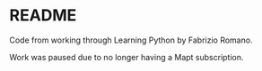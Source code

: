 README
===
Code from working through Learning Python by Fabrizio Romano.


Work was paused due to no longer having a Mapt subscription.
